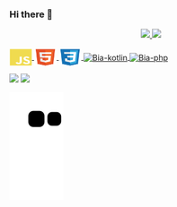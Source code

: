 ### Hi there 👋

<div align="center">
  <a href="https://github.com/Bianca-Cassemiro">
  <img height="180em" src="https://github-readme-stats.vercel.app/api?username=Bianca-Cassemiro&show_icons=true&theme=dracula&include_all_commits=true&count_private=true"/>
  <img height="180em" src="https://github-readme-stats.vercel.app/api/top-langs/?username=Bianca-Cassemiro&layout=compact&langs_count=7&theme=dracula"/>
</div>
<div style="display: inline_block"><br>
  <img align="center" alt="Bia-Js" height="30" width="40" src="https://raw.githubusercontent.com/devicons/devicon/master/icons/javascript/javascript-plain.svg">
  <img align="center" alt="Bia-HTML" height="30" width="40" src="https://raw.githubusercontent.com/devicons/devicon/master/icons/html5/html5-original.svg">
  <img align="center" alt="Bia-CSS" height="30" width="40" src="https://raw.githubusercontent.com/devicons/devicon/master/icons/css3/css3-original.svg">
  <img align="center" alt="Bia-kotlin" height="28" width="38" src="https://cdn.jsdelivr.net/gh/devicons/devicon/icons/kotlin/kotlin-original.svg" />
  <img align="center" alt="Bia-php" height="80" width="45" src="https://cdn.jsdelivr.net/gh/devicons/devicon/icons/php/php-plain.svg" />
</div>
<div>
 
 
  <a href = "mailto:cassemirobiancalima@gmail.com"><img src="https://img.shields.io/badge/-Gmail-%23333?style=for-the-badge&logo=gmail&logoColor=white" target="_blank"></a>
  <a href="https://www.linkedin.com/in/Bianca-Cassemiro" target="_blank"><img src="https://img.shields.io/badge/-LinkedIn-%230077B5?style=for-the-badge&logo=linkedin&logoColor=white" target="_blank"></a> 
 
  ![Snake animation](https://github.com/Bianca-Cassemiro/Bianca-Cassemiro/blob/output/github-contribution-grid-snake.svg)
</div>

